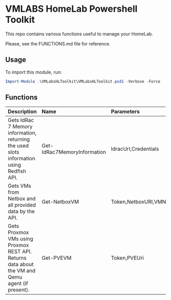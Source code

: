 
# VMLABS HomeLab Powershell Toolkit

This repo contains various functions useful to manage your HomeLab.

Please, see the FUNCTIONS.md file for reference.

## Usage

To import this module, run:

```powershell
Import-Module .\VMLabsHLToolkit\VMLabsHLToolkit.psd1 -Verbose -Force
```

## Functions
|Description|Name|Parameters|
|:--|:--|:--|
|Gets IdRac 7 Memory information, returning the used slots information using Redfish API.|Get-IdRac7MemoryInformation|IdracUrl,Credentials|
|Gets VMs from Netbox and all provided data by the API.|Get-NetboxVM|Token,NetboxURI,VMName|
|Gets Proxmox VMs using Proxmox REST API. Returns data about the VM and Qemu agent (if present).|Get-PVEVM|Token,PVEUri|

